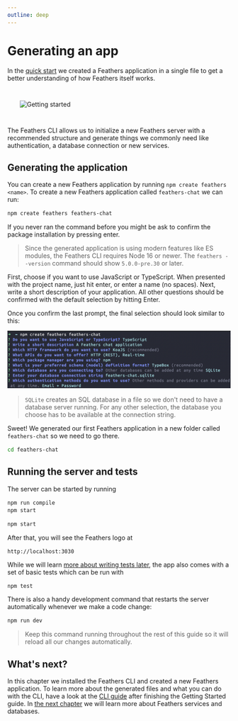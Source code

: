 ```yaml
---
outline: deep
---
```


# Generating an app

In the [quick start](./starting.md) we created a Feathers application in a single file to get a better understanding of how Feathers itself works. 

<img style="margin: 2em;" src="/img/main-character-coding.svg" alt="Getting started">

The Feathers CLI allows us to initialize a new Feathers server with a recommended structure and generate things we commonly need like authentication, a database connection or new services.

## Generating the application

You can create a new Feathers application by running `npm create feathers <name>`. To create a new Feathers application called `feathers-chat` we can run:

```sh
npm create feathers feathers-chat
```

If you never ran the command before you might be ask to confirm the package installation by pressing enter.

<BlockQuote type="warning">

Since the generated application is using modern features like ES modules, the Feathers CLI requires Node 16 or newer. The `feathers --version` command should show `5.0.0-pre.30` or later.

</BlockQuote>

First, choose if you want to use JavaScript or TypeScript. When presented with the project name, just hit enter, or enter a name (no spaces). Next, write a short description of your application. All other questions should be confirmed with the default selection by hitting Enter.

Once you confirm the last prompt, the final selection should look similar to this:

![feathers generate app prompts](./assets/generate-app.png)

<BlockQuote type="warning" label="Note">

`SQLite` creates an SQL database in a file so we don't need to have a database server running. For any other selection, the database you choose has to be available at the connection string.

</BlockQuote>

Sweet! We generated our first Feathers application in a new folder called `feathers-chat` so we need to go there.

```sh
cd feathers-chat
```


## Running the server and tests

The server can be started by running

<LanguageBlock global-id="ts">

```sh
npm run compile
npm start
```

</LanguageBlock>

<LanguageBlock global-id="js">

```sh
npm start
```

</LanguageBlock>



After that, you will see the Feathers logo at 

```
http://localhost:3030
```

While we will learn [more about writing tests later](./testing.md), the app also comes with a set of basic tests which can be run with

```sh
npm test
```

There is also a handy development command that restarts the server automatically whenever we make a code change:

```sh
npm run dev
```

<BlockQuote type="warning" label="Note">

Keep this command running throughout the rest of this guide so it will reload all our changes automatically.

</BlockQuote>

## What's next?

In this chapter we installed the Feathers CLI and created a new Feathers application. To learn more about the generated files and what you can do with the CLI, have a look at the [CLI guide](../cli/index.md) after finishing the Getting Started guide. In [the next chapter](./services.md) we will learn more about Feathers services and databases.
